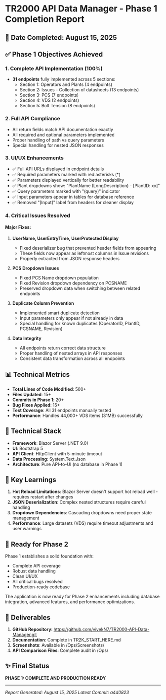 # TR2000 API Data Manager - Phase 1 Completion Report

## 📅 Date Completed: August 15, 2025

## ✅ Phase 1 Objectives Achieved

### 1. Complete API Implementation (100%)
- **31 endpoints** fully implemented across 5 sections:
  - Section 1: Operators and Plants (4 endpoints)
  - Section 2: Issues - Collection of datasheets (13 endpoints)
  - Section 3: PCS (7 endpoints)
  - Section 4: VDS (2 endpoints)
  - Section 5: Bolt Tension (8 endpoints)

### 2. Full API Compliance
- All return fields match API documentation exactly
- All required and optional parameters implemented
- Proper handling of path vs query parameters
- Special handling for nested JSON responses

### 3. UI/UX Enhancements
- ✅ Full API URLs displayed in endpoint details
- ✅ Required parameters marked with red asterisks (*)
- ✅ Parameters displayed vertically for better readability
- ✅ Plant dropdowns show: "PlantName (LongDescription) - [PlantID: xx]"
- ✅ Query parameters marked with "(query)" indicator
- ✅ Input parameters appear in tables for database reference
- ✅ Removed "[Input]" label from headers for cleaner display

### 4. Critical Issues Resolved

#### Major Fixes:
1. **UserName, UserEntryTime, UserProtected Display**
   - Fixed deserializer bug that prevented header fields from appearing
   - These fields now appear as leftmost columns in Issue revisions
   - Properly extracted from JSON response headers

2. **PCS Dropdown Issues**
   - Fixed PCS Name dropdown population
   - Fixed Revision dropdown dependency on PCSNAME
   - Preserved dropdown data when switching between related endpoints

3. **Duplicate Column Prevention**
   - Implemented smart duplicate detection
   - Input parameters only appear if not already in data
   - Special handling for known duplicates (OperatorID, PlantID, PCSNAME, Revision)

4. **Data Integrity**
   - All endpoints return correct data structure
   - Proper handling of nested arrays in API responses
   - Consistent data transformation across all endpoints

## 📊 Technical Metrics

- **Total Lines of Code Modified**: 500+
- **Files Updated**: 15+
- **Commits in Phase 1**: 20+
- **Bug Fixes Applied**: 15+
- **Test Coverage**: All 31 endpoints manually tested
- **Performance**: Handles 44,000+ VDS items (31MB) successfully

## 🔧 Technical Stack

- **Framework**: Blazor Server (.NET 9.0)
- **UI**: Bootstrap 5
- **API Client**: HttpClient with 5-minute timeout
- **Data Processing**: System.Text.Json
- **Architecture**: Pure API-to-UI (no database in Phase 1)

## 📝 Key Learnings

1. **Hot Reload Limitations**: Blazor Server doesn't support hot reload well - requires restart after changes
2. **JSON Deserialization**: Complex nested structures require careful handling
3. **Dropdown Dependencies**: Cascading dropdowns need proper state management
4. **Performance**: Large datasets (VDS) require timeout adjustments and user warnings

## 🎯 Ready for Phase 2

Phase 1 establishes a solid foundation with:
- Complete API coverage
- Robust data handling
- Clean UI/UX
- All critical bugs resolved
- Production-ready codebase

The application is now ready for Phase 2 enhancements including database integration, advanced features, and performance optimizations.

## 📁 Deliverables

1. **GitHub Repository**: https://github.com/vivekN7/TR2000-API-Data-Manager.git
2. **Documentation**: Complete in TR2K_START_HERE.md
3. **Screenshots**: Available in /Ops/Screenshots/
4. **API Comparison Files**: Complete audit in /Ops/

## ✨ Final Status

**PHASE 1: COMPLETE AND PRODUCTION READY**

---
*Report Generated: August 15, 2025*
*Latest Commit: a4d0823*